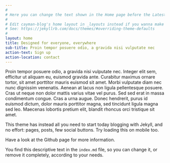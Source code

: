 ```yaml
---
#
# Here you can change the text shown in the Home page before the Latest Posts section.
#
# Edit cayman-blog's home layout in _layouts instead if you wanna make some changes
# See: https://jekyllrb.com/docs/themes/#overriding-theme-defaults
#
layout: home
title: Designed for everyone, everywhere
sub-title: Proin tempor posuere odio, a gravida nisi vulputate nec
action-text: Sign up
action-location: contact
---
```


Proin tempor posuere odio, a gravida nisi vulputate nec. Integer elit sem, efficitur ut aliquam eu, euismod gravida ante. Curabitur maximus ornare tortor, sit amet porttitor mauris euismod sit amet. Morbi vulputate diam nec nunc dignissim venenatis. Aenean at lacus non ligula pellentesque posuere. Cras ut neque non dolor mattis varius vitae vel purus. Sed sed erat in massa condimentum congue. Cras a urna augue. Donec hendrerit, purus id euismod dictum, dolor mauris porttitor magna, sed tincidunt ligula magna sed leo. Maecenas lobortis pretium elit, blandit rhoncus orci tristique sit amet.

This theme has instead all you need to start today blogging with Jekyll, and no effort: pages, posts, few social buttons. Try loading this on mobile too.

Have a look at the Github page for more information.

You find this descriptive text in the `index.md` file, so you can change it, or remove it completely, according to your needs.
